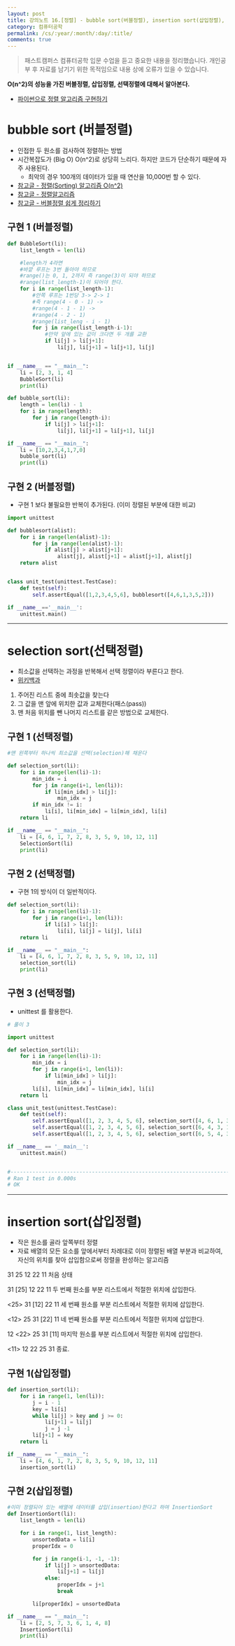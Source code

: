 ```yaml
---
layout: post
title: 강의노트 16.[정렬] - bubble sort(버블정렬), insertion sort(삽입정렬), selection sort(선택정렬)
category: 컴퓨터공학
permalink: /cs/:year/:month/:day/:title/
comments: true
---
```

> 패스트캠퍼스 컴퓨터공학 입문 수업을 듣고 중요한 내용을 정리했습니다. 개인공부 후 자료를 남기기 위한 목적임으로 내용 상에 오류가 있을 수 있습니다.          

**O(n^2)의 성능을 가진 버블정렬, 삽입정렬, 선택정렬에 대해서 알아본다.**
- [파이썬으로 정렬 알고리즘 구현하기](http://ejklike.github.io/2017/03/04/sorting-algorithms-with-python.html)

# bubble sort (버블정렬)
- 인접한 두 원소를 검사하여 정렬하는 방법
- 시간복잡도가 (Big O) O(n^2)로 상당히 느리다. 하지만 코드가 단순하기 때문에 자주 사용된다.
  - 최악의 경우 100개의 데이터가 있을 때 연산을 10,000번 할 수 있다.
- [참고글 - 정렬(Sorting) 알고리즘 O(n^2)](http://gompangs.tistory.com/46)
- [참고글 - 정렬알고리즘](http://blog.eairship.kr/35)
- [참고글 - 버블정렬 쉽게 정리하기](http://www.jynote.net/490)

## 구현 1 (버블정렬)

```python
def BubbleSort(li):
    list_length = len(li)

    #length가 4라면
    #바깥 루프는 3번 돌아야 하므로
    #range()는 0, 1, 2까지 즉 range(3)이 되야 하므로
    #range(list_length-1)이 되어야 한다.
    for i in range(list_length-1):
        #안쪽 루프는 1번당 3-> 2-> 1
        #즉 range(4 - 0 - 1) ->
        #range(4 - 1 - 1) ->
        #range(4 - 2 - 1)
        #range(list_leng - i - 1)
        for j in range(list_length-i-1):
            #만약 앞에 있는 값이 크다면 두 개를 교환
            if li[j] > li[j+1]:
                li[j], li[j+1] = li[j+1], li[j]


if __name__ == "__main__":
    li = [2, 3, 1, 4]
    BubbleSort(li)
    print(li)
```

```python
def bubble_sort(li):
    length = len(li) - 1
    for i in range(length):
        for j in range(length-i):
            if li[j] > li[j+1]:
                li[j], li[j+1] = li[j+1], li[j]

if __name__ == "__main__":
    li = [10,2,3,4,1,7,0]
    bubble_sort(li)
    print(li)
```

## 구현 2 (버블정렬)
- 구현 1 보다 불필요한 반복이 추가된다. (이미 정렬된 부분에 대한 비교)

```python
import unittest

def bubblesort(alist):
    for i in range(len(alist)-1):
        for j in range(len(alist)-1):
            if alist[j] > alist[j+1]:
                alist[j], alist[j+1] = alist[j+1], alist[j]
    return alist


class unit_test(unittest.TestCase):
    def test(self):
        self.assertEqual([1,2,3,4,5,6], bubblesort([4,6,1,3,5,2]))

if __name__=='__main__':
    unittest.main()
```

---

# selection sort(선택정렬)
- 최소값을 선택하는 과정을 반복해서 선택 정렬이라 부른다고 한다.
- [위키백과](https://ko.wikipedia.org/wiki/%EC%84%A0%ED%83%9D_%EC%A0%95%EB%A0%AC)
1. 주어진 리스트 중에 최솟값을 찾는다
2. 그 값을 맨 앞에 위치한 값과 교체한다(패스(pass))
3. 맨 처음 위치를 뺀 나머지 리스트를 같은 방법으로 교체한다.

## 구현 1 (선택정렬)
```python
#맨 왼쪽부터 하나씩 최소값을 선택(selection)해 채운다

def selection_sort(li):
    for i in range(len(li)-1):
        min_idx = i
        for j in range(i+1, len(li)):
            if li[min_idx] > li[j]:
                min_idx = j
        if min_idx != i:
            li[i], li[min_idx] = li[min_idx], li[i]
    return li

if __name__ == "__main__":
    li = [4, 6, 1, 7, 2, 8, 3, 5, 9, 10, 12, 11]
    SelectionSort(li)
    print(li)
```

## 구현 2 (선택정렬)
- 구현 1의 방식이 더 일반적이다.

```python
def selection_sort(li):
    for i in range(len(li)-1):
        for j in range(i+1, len(li)):
            if li[i] > li[j]:
                li[i], li[j] = li[j], li[i]
    return li

if __name__ == "__main__":
	li = [4, 6, 1, 7, 2, 8, 3, 5, 9, 10, 12, 11]
	selection_sort(li)
	print(li)
```

## 구현 3 (선택정렬)
- unittest 를 활용한다.

```python
# 풀이 3

import unittest

def selection_sort(li):
    for i in range(len(li)-1):
        min_idx = i
        for j in range(i+1, len(li)):
            if li[min_idx] > li[j]:
                min_idx = j
        li[i], li[min_idx] = li[min_idx], li[i]
    return li

class unit_test(unittest.TestCase):
    def test(self):
        self.assertEqual([1, 2, 3, 4, 5, 6], selection_sort([4, 6, 1, 3, 5, 2]))
        self.assertEqual([1, 2, 3, 4, 5, 6], selection_sort([6, 4, 3, 1, 2, 5]))
        self.assertEqual([1, 2, 3, 4, 5, 6], selection_sort([6, 5, 4, 3, 2, 1]))

if __name__ == '__main__':
    unittest.main()


#----------------------------------------------------------------------
# Ran 1 test in 0.000s
# OK
```


---

# insertion sort(삽입정렬)
- 작은 원소를 골라 앞쪽부터 정렬
- 자료 배열의 모든 요소를 앞에서부터 차례대로 이미 정렬된 배열 부분과 비교하여,
자신의 위치를 찾아 삽입함으로써 정렬을 완성하는 알고리즘

31	 25	  12	22	11			처음 상태     

31	[25]	12	22	11		 	두 번째 원소를 부분 리스트에서 적절한 위치에 삽입한다.

<25> 31  [12]	22	11		 	세 번째 원소를 부분 리스트에서 적절한 위치에 삽입한다.

<12> 25 	31 [22]	11		 	네 번째 원소를 부분 리스트에서 적절한 위치에 삽입한다.

12	<22>	25	31 [11]		 	마지막 원소를 부분 리스트에서 적절한 위치에 삽입한다.

<11>	12	22	25	31		 	종료.

## 구현 1(삽입정렬)

```python
def insertion_sort(li):
    for i in range(1, len(li)):
        j = i - 1
        key = li[i]
        while li[j] > key and j >= 0:
            li[j+1] = li[j]
            j = j -1
        li[j+1] = key
    return li

if __name__ == "__main__":
	li = [4, 6, 1, 7, 2, 8, 3, 5, 9, 10, 12, 11]
	insertion_sort(li)
```

## 구현 2(삽입정렬)
```python
#이미 정렬되어 있는 배열에 데이터를 삽입(insertion)한다고 하여 InsertionSort
def InsertionSort(li):
    list_length = len(li)

    for i in range(1, list_length):
        unsortedData = li[i]
        properIdx = 0

        for j in range(i-1, -1, -1):
            if li[j] > unsortedData:
                li[j+1] = li[j]
            else:
                properIdx = j+1
                break

        li[properIdx] = unsortedData

if __name__ == "__main__":
    li = [2, 5, 7, 3, 6, 1, 4, 8]
    InsertionSort(li)
    print(li)

```
